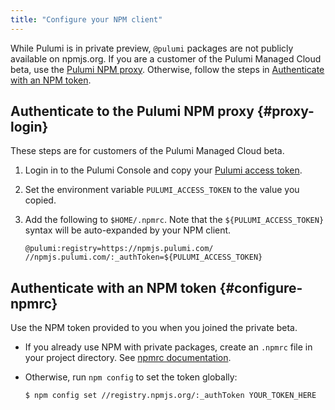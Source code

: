 ```yaml
---
title: "Configure your NPM client"
---
```


While Pulumi is in private preview, `@pulumi` packages are not publicly available on npmjs.org. If you are a customer of the Pulumi Managed Cloud beta, use the [Pulumi NPM proxy](#proxy-login). Otherwise, follow the steps in [Authenticate with an NPM token](#configure-npmrc).

## Authenticate to the Pulumi NPM proxy {#proxy-login}

These steps are for customers of the Pulumi Managed Cloud beta.

1.  Login in to the Pulumi Console and copy your [Pulumi access token](../managed-cloud/console.html#account-page).

1.  Set the environment variable `PULUMI_ACCESS_TOKEN` to the value you copied.

1.  Add the following to `$HOME/.npmrc`. Note that the `${PULUMI_ACCESS_TOKEN}` syntax will be auto-expanded by your NPM client.

    ```
    @pulumi:registry=https://npmjs.pulumi.com/
    //npmjs.pulumi.com/:_authToken=${PULUMI_ACCESS_TOKEN}
    ```

## Authenticate with an NPM token {#configure-npmrc}

Use the NPM token provided to you when you joined the private beta.

-   If you already use NPM with private packages, create an `.npmrc` file in your project directory. See [npmrc documentation](https://docs.npmjs.com/files/npmrc).

-   Otherwise, run `npm config` to set the token globally:

    ```
    $ npm config set //registry.npmjs.org/:_authToken YOUR_TOKEN_HERE
    ```

